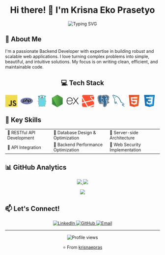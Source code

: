<h1 align="center">Hi there! 👋 I'm Krisna Eko Prasetyo</h1>
<div align="center">
  <img src="https://readme-typing-svg.herokuapp.com?font=Fira+Code&pause=1000&color=2C98CF&center=true&vCenter=true&width=435&lines=Backend+Developer;PHP+%7C+Golang+%7C+Node.js+Developer;Always+learning+new+things" alt="Typing SVG" />
</div>

## 🚀 About Me
I'm a passionate Backend Developer with expertise in building robust and scalable web applications. I love turning complex problems into simple, beautiful, and intuitive solutions. My focus is on writing clean, efficient, and maintainable code.

<div align="center">

## 💻 Tech Stack
<div style="display: flex; gap: 10px;">
  <img src="https://raw.githubusercontent.com/devicons/devicon/master/icons/javascript/javascript-original.svg" alt="javascript" width="40" height="40"/>
  <img src="https://raw.githubusercontent.com/devicons/devicon/master/icons/php/php-original.svg" alt="php" width="40" height="40"/>
  <img src="https://raw.githubusercontent.com/devicons/devicon/master/icons/go/go-original.svg" alt="go" width="40" height="40"/>
  <img src="https://raw.githubusercontent.com/devicons/devicon/master/icons/nodejs/nodejs-original.svg" alt="nodejs" width="40" height="40"/>
  <img src="https://raw.githubusercontent.com/devicons/devicon/master/icons/express/express-original.svg" alt="express" width="40" height="40"/>
  <img src="https://raw.githubusercontent.com/devicons/devicon/master/icons/laravel/laravel-plain.svg" alt="laravel" width="40" height="40"/>
  <img src="https://raw.githubusercontent.com/devicons/devicon/master/icons/postgresql/postgresql-original.svg" alt="postgresql" width="40" height="40"/>
  <img src="https://raw.githubusercontent.com/devicons/devicon/master/icons/mysql/mysql-original.svg" alt="mysql" width="40" height="40"/>
  <img src="https://raw.githubusercontent.com/devicons/devicon/master/icons/html5/html5-original.svg" alt="html5" width="40" height="40"/>
  <img src="https://raw.githubusercontent.com/devicons/devicon/master/icons/css3/css3-original.svg" alt="css3" width="40" height="40"/>
</div>
</div>

## 🌟 Key Skills
<div align="center">
  <table>
    <tr>
      <td>🔹 RESTful API Development</td>
      <td>🔹 Database Design & Optimization</td>
      <td>🔹 Server-side Architecture</td>
    </tr>
    <tr>
      <td>🔹 API Integration</td>
      <td>🔹 Backend Performance Optimization</td>
      <td>🔹 Web Security Implementation</td>
    </tr>
  </table>
</div>

## 📊 GitHub Analytics
<p align="center">
  <a href="https://github.com/krisnaepras">
    <img height="170em" src="https://github-readme-stats.vercel.app/api?username=krisnaepras&show_icons=true&theme=tokyonight&include_all_commits=true&count_private=true&hide_border=true"/>
    <img height="170em" src="https://github-readme-stats.vercel.app/api/top-langs/?username=krisnaepras&layout=compact&langs_count=7&theme=tokyonight&hide_border=true"/>
  </a>
</p>

<p align="center">
  <a href="https://github.com/krisnaepras">
    <img width="49.5%" src="https://github-readme-streak-stats.herokuapp.com/?user=krisnaepras&theme=tokyonight&hide_border=true" />
  </a>
</p>

## 📫 Let's Connect!
<div align="center">
<a href="https://linkedin.com/in/krisnaepras" target="_blank">
  <img src="https://img.shields.io/badge/-LinkedIn-0077B5?style=for-the-badge&logo=linkedin&logoColor=white" alt="LinkedIn"/>
</a>
<a href="https://github.com/krisnaepras" target="_blank">
  <img src="https://img.shields.io/badge/-GitHub-181717?style=for-the-badge&logo=github&logoColor=white" alt="GitHub"/>
</a>
<a href="mailto:krisnaepras@gmail.com">
  <img src="https://img.shields.io/badge/-Email-D14836?style=for-the-badge&logo=gmail&logoColor=white" alt="Email"/>
</a>
</div>

---
<div align="center">
  <img src="https://komarev.com/ghpvc/?username=krisnaepras&label=Profile%20views&color=0e75b6&style=flat" alt="Profile views" />
  
  ⭐️ From [krisnaepras](https://github.com/krisnaepras)
</div>
